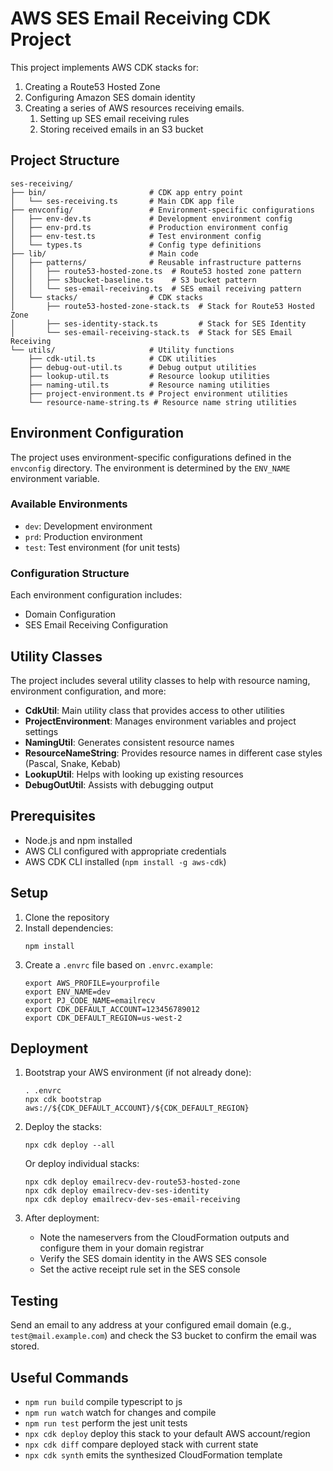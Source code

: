 # AWS SES Email Receiving CDK Project

This project implements AWS CDK stacks for:

1. Creating a Route53 Hosted Zone
2. Configuring Amazon SES domain identity
3. Creating a series of AWS resources receiving emails.
   1. Setting up SES email receiving rules
   2. Storing received emails in an S3 bucket

## Project Structure

```
ses-receiving/
├── bin/                       # CDK app entry point
│   └── ses-receiving.ts       # Main CDK app file
├── envconfig/                 # Environment-specific configurations
│   ├── env-dev.ts             # Development environment config
│   ├── env-prd.ts             # Production environment config
│   ├── env-test.ts            # Test environment config
│   └── types.ts               # Config type definitions
├── lib/                       # Main code
│   ├── patterns/              # Reusable infrastructure patterns
│   │   ├── route53-hosted-zone.ts  # Route53 hosted zone pattern
│   │   ├── s3bucket-baseline.ts    # S3 bucket pattern
│   │   └── ses-email-receiving.ts  # SES email receiving pattern
│   └── stacks/                # CDK stacks
│       ├── route53-hosted-zone-stack.ts  # Stack for Route53 Hosted Zone
│       ├── ses-identity-stack.ts         # Stack for SES Identity
│       └── ses-email-receiving-stack.ts  # Stack for SES Email Receiving
└── utils/                     # Utility functions
    ├── cdk-util.ts            # CDK utilities
    ├── debug-out-util.ts      # Debug output utilities
    ├── lookup-util.ts         # Resource lookup utilities
    ├── naming-util.ts         # Resource naming utilities
    ├── project-environment.ts # Project environment utilities
    └── resource-name-string.ts # Resource name string utilities
```

## Environment Configuration

The project uses environment-specific configurations defined in the `envconfig` directory. The environment is determined by the `ENV_NAME` environment variable.

### Available Environments

- `dev`: Development environment
- `prd`: Production environment
- `test`: Test environment (for unit tests)

### Configuration Structure

Each environment configuration includes:

- Domain Configuration
- SES Email Receiving Configuration

## Utility Classes

The project includes several utility classes to help with resource naming, environment configuration, and more:

- **CdkUtil**: Main utility class that provides access to other utilities
- **ProjectEnvironment**: Manages environment variables and project settings
- **NamingUtil**: Generates consistent resource names
- **ResourceNameString**: Provides resource names in different case styles (Pascal, Snake, Kebab)
- **LookupUtil**: Helps with looking up existing resources
- **DebugOutUtil**: Assists with debugging output

## Prerequisites

- Node.js and npm installed
- AWS CLI configured with appropriate credentials
- AWS CDK CLI installed (`npm install -g aws-cdk`)

## Setup

1. Clone the repository
2. Install dependencies:
   ```
   npm install
   ```
3. Create a `.envrc` file based on `.envrc.example`:
   ```
   export AWS_PROFILE=yourprofile
   export ENV_NAME=dev
   export PJ_CODE_NAME=emailrecv
   export CDK_DEFAULT_ACCOUNT=123456789012
   export CDK_DEFAULT_REGION=us-west-2
   ```

## Deployment

1. Bootstrap your AWS environment (if not already done):

   ```
   . .envrc
   npx cdk bootstrap aws://${CDK_DEFAULT_ACCOUNT}/${CDK_DEFAULT_REGION}
   ```

2. Deploy the stacks:

   ```
   npx cdk deploy --all
   ```

   Or deploy individual stacks:

   ```
   npx cdk deploy emailrecv-dev-route53-hosted-zone
   npx cdk deploy emailrecv-dev-ses-identity
   npx cdk deploy emailrecv-dev-ses-email-receiving
   ```

3. After deployment:
   - Note the nameservers from the CloudFormation outputs and configure them in your domain registrar
   - Verify the SES domain identity in the AWS SES console
   - Set the active receipt rule set in the SES console

## Testing

Send an email to any address at your configured email domain (e.g., `test@mail.example.com`) and check the S3 bucket to confirm the email was stored.

## Useful Commands

- `npm run build` compile typescript to js
- `npm run watch` watch for changes and compile
- `npm run test` perform the jest unit tests
- `npx cdk deploy` deploy this stack to your default AWS account/region
- `npx cdk diff` compare deployed stack with current state
- `npx cdk synth` emits the synthesized CloudFormation template
